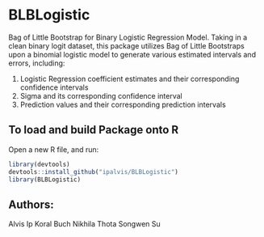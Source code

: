# BLBLogistic
Bag of Little Bootstrap for Binary Logistic Regression Model. Taking in a clean binary logit dataset, this package utilizes Bag of Little Bootstraps upon a binomial logistic model to generate various estimated intervals and errors, including:

1) Logistic Regression coefficient estimates and their corresponding confidence intervals
2) Sigma and its corresponding confidence interval
3) Prediction values and their corresponding prediction intervals

## To load and build Package onto R
Open a new R file, and run:
```r
library(devtools)
devtools::install_github("ipalvis/BLBLogistic")
library(BLBLogistic)
```

## Authors:
Alvis Ip
Koral Buch
Nikhila Thota
Songwen Su
